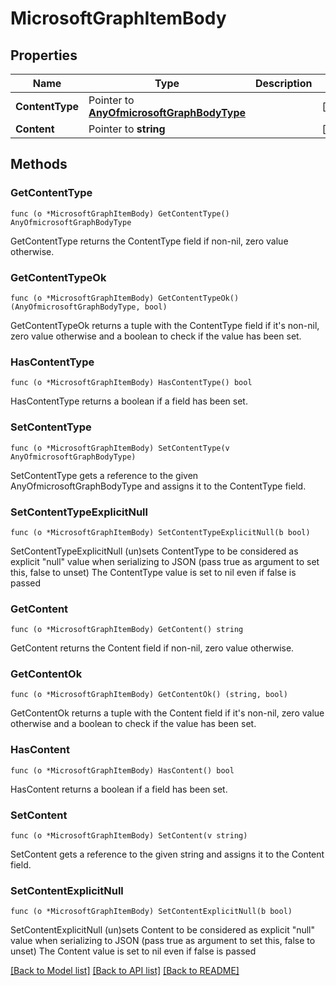 # MicrosoftGraphItemBody

## Properties

Name | Type | Description | Notes
------------ | ------------- | ------------- | -------------
**ContentType** | Pointer to [**AnyOfmicrosoftGraphBodyType**](anyOf&lt;microsoft.graph.bodyType&gt;.md) |  | [optional] 
**Content** | Pointer to **string** |  | [optional] 

## Methods

### GetContentType

`func (o *MicrosoftGraphItemBody) GetContentType() AnyOfmicrosoftGraphBodyType`

GetContentType returns the ContentType field if non-nil, zero value otherwise.

### GetContentTypeOk

`func (o *MicrosoftGraphItemBody) GetContentTypeOk() (AnyOfmicrosoftGraphBodyType, bool)`

GetContentTypeOk returns a tuple with the ContentType field if it's non-nil, zero value otherwise
and a boolean to check if the value has been set.

### HasContentType

`func (o *MicrosoftGraphItemBody) HasContentType() bool`

HasContentType returns a boolean if a field has been set.

### SetContentType

`func (o *MicrosoftGraphItemBody) SetContentType(v AnyOfmicrosoftGraphBodyType)`

SetContentType gets a reference to the given AnyOfmicrosoftGraphBodyType and assigns it to the ContentType field.

### SetContentTypeExplicitNull

`func (o *MicrosoftGraphItemBody) SetContentTypeExplicitNull(b bool)`

SetContentTypeExplicitNull (un)sets ContentType to be considered as explicit "null" value
when serializing to JSON (pass true as argument to set this, false to unset)
The ContentType value is set to nil even if false is passed
### GetContent

`func (o *MicrosoftGraphItemBody) GetContent() string`

GetContent returns the Content field if non-nil, zero value otherwise.

### GetContentOk

`func (o *MicrosoftGraphItemBody) GetContentOk() (string, bool)`

GetContentOk returns a tuple with the Content field if it's non-nil, zero value otherwise
and a boolean to check if the value has been set.

### HasContent

`func (o *MicrosoftGraphItemBody) HasContent() bool`

HasContent returns a boolean if a field has been set.

### SetContent

`func (o *MicrosoftGraphItemBody) SetContent(v string)`

SetContent gets a reference to the given string and assigns it to the Content field.

### SetContentExplicitNull

`func (o *MicrosoftGraphItemBody) SetContentExplicitNull(b bool)`

SetContentExplicitNull (un)sets Content to be considered as explicit "null" value
when serializing to JSON (pass true as argument to set this, false to unset)
The Content value is set to nil even if false is passed

[[Back to Model list]](../README.md#documentation-for-models) [[Back to API list]](../README.md#documentation-for-api-endpoints) [[Back to README]](../README.md)


